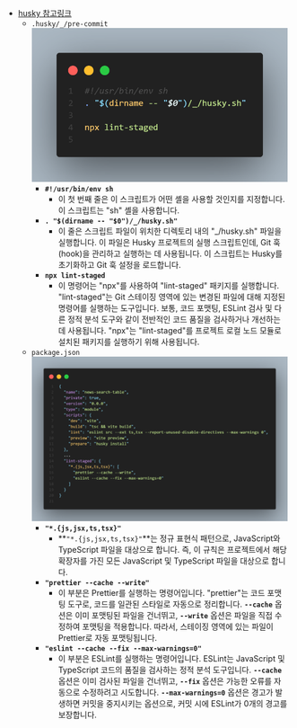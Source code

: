 - [husky 참고링크](https://xiubindev.tistory.com/136)
  - `.husky/_/pre-commit`
    ![Untitled](../src/assets/image/markdown/Untitled.png)
    - **`#!/usr/bin/env sh`**
      - 이 첫 번째 줄은 이 스크립트가 어떤 셸을 사용할 것인지를 지정합니다. 이 스크립트는 "sh" 셸을 사용합니다.
    - **`. "$(dirname -- "$0")/_/husky.sh"`**
      - 이 줄은 스크립트 파일이 위치한 디렉토리 내의 "\_/husky.sh" 파일을 실행합니다. 이 파일은 Husky 프로젝트의 실행 스크립트인데, Git 훅(hook)을 관리하고 실행하는 데 사용됩니다. 이 스크립트는 Husky를 초기화하고 Git 훅 설정을 로드합니다.
    - **`npx lint-staged`**
      - 이 명령어는 "npx"를 사용하여 "lint-staged" 패키지를 실행합니다. "lint-staged"는 Git 스테이징 영역에 있는 변경된 파일에 대해 지정된 명령어를 실행하는 도구입니다. 보통, 코드 포맷팅, ESLint 검사 및 다른 정적 분석 도구와 같이 전반적인 코드 품질을 검사하거나 개선하는 데 사용됩니다. "npx"는 "lint-staged"를 프로젝트 로컬 노드 모듈로 설치된 패키지를 실행하기 위해 사용됩니다.
  - `package.json`
    ![Untitled](./src/assets/image/markdown//Untitled%201.png)
    - **`"*.{js,jsx,ts,tsx}"`**
      - **`"*.{js,jsx,ts,tsx}"`**는 정규 표현식 패턴으로, JavaScript와 TypeScript 파일을 대상으로 합니다. 즉, 이 규칙은 프로젝트에서 해당 확장자를 가진 모든 JavaScript 및 TypeScript 파일을 대상으로 합니다.
    - **`"prettier --cache --write"`**
      - 이 부분은 Prettier를 실행하는 명령어입니다. "prettier"는 코드 포맷팅 도구로, 코드를 일관된 스타일로 자동으로 정리합니다. **`--cache`** 옵션은 이미 포맷팅된 파일을 건너뛰고, **`--write`** 옵션은 파일을 직접 수정하여 포맷팅을 적용합니다. 따라서, 스테이징 영역에 있는 파일이 Prettier로 자동 포맷팅됩니다.
    - **`"eslint --cache --fix --max-warnings=0"`**
      - 이 부분은 ESLint를 실행하는 명령어입니다. ESLint는 JavaScript 및 TypeScript 코드의 품질을 검사하는 정적 분석 도구입니다. **`--cache`** 옵션은 이미 검사된 파일을 건너뛰고, **`--fix`** 옵션은 가능한 오류를 자동으로 수정하려고 시도합니다. **`--max-warnings=0`** 옵션은 경고가 발생하면 커밋을 중지시키는 옵션으로, 커밋 시에 ESLint가 0개의 경고를 보장합니다.

